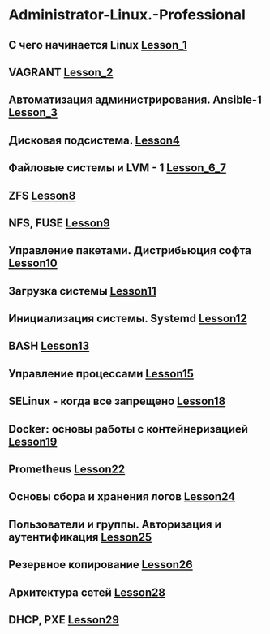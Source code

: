 # <h1>Administrator-Linux.-Professional</h1>

## С чего начинается Linux [Lesson_1](https://github.com/dmitriizajcev82/Administrator-Linux.-Professional/tree/main/Lesson1)

<!-- <details>
<summary>
Lesson_1
</summary>
</details> -->

## VAGRANT [Lesson_2](https://github.com/dmitriizajcev82/Administrator-Linux.-Professional/tree/main/Lesson2)

## Автоматизация администрирования. Ansible-1 [Lesson_3](https://github.com/dmitriizajcev82/Administrator-Linux.-Professional/tree/main/Lesson3)

## Дисковая подсистема. [Lesson4](https://github.com/dmitriizajcev82/Administrator-Linux.-Professional/tree/main/Lesson4)
## Файловые системы и LVM - 1 [Lesson_6_7](https://github.com/dmitriizajcev82/Administrator-Linux.-Professional/tree/main/Lesson_6_7)
## ZFS [Lesson8](https://github.com/dmitriizajcev82/Administrator-Linux.-Professional/tree/main/Lesson8)
## NFS, FUSE [Lesson9](https://github.com/dmitriizajcev82/Administrator-Linux.-Professional/tree/main/Lesson9)
## Управление пакетами. Дистрибьюция софта [Lesson10](https://github.com/dmitriizajcev82/Administrator-Linux.-Professional/tree/main/Lesson10)
## Загрузка системы [Lesson11](https://github.com/dmitriizajcev82/Administrator-Linux.-Professional/tree/main/Lesson11)
## Инициализация системы. Systemd [Lesson12](https://github.com/dmitriizajcev82/Administrator-Linux.-Professional/tree/main/Lesson12)
## BASH [Lesson13](https://github.com/dmitriizajcev82/Administrator-Linux.-Professional/tree/main/Lesson13)
## Управление процессами [Lesson15](https://github.com/dmitriizajcev82/Administrator-Linux.-Professional/tree/main/Lesson15) 
## SELinux - когда все запрещено [Lesson18](https://github.com/dmitriizajcev82/Administrator-Linux.-Professional/tree/main/Lesson18)
## Docker: основы работы с контейнеризацией [Lesson19](https://github.com/dmitriizajcev82/Administrator-Linux.-Professional/tree/main/Lesson19)
## Prometheus [Lesson22](https://github.com/dmitriizajcev82/Administrator-Linux.-Professional/tree/main/Lesson22)
## Основы сбора и хранения логов [Lesson24](https://github.com/dmitriizajcev82/Administrator-Linux.-Professional/tree/main/Lesson24)
## Пользователи и группы. Авторизация и аутентификация [Lesson25](https://github.com/dmitriizajcev82/Administrator-Linux.-Professional/tree/main/Lesson25)
## Резервное копирование [Lesson26](https://github.com/dmitriizajcev82/Administrator-Linux.-Professional/tree/main/Lesson26)
## Архитектура сетей [Lesson28](https://github.com/dmitriizajcev82/Administrator-Linux.-Professional/tree/main/Lesson28)
## DHCP, PXE  [Lesson29](https://github.com/dmitriizajcev82/Administrator-Linux.-Professional/tree/main/Lesson29)

